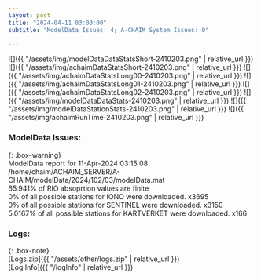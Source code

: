 ```yaml
---
layout: post
title: "2024-04-11 03:00:00"
subtitle: "ModelData Issues: 4; A-CHAIM System Issues: 0"

---
```


![]({{ "/assets/img/modelDataDataStatsShort-2410203.png" | relative_url }})
![]({{ "/assets/img/achaimDataStatsShort-2410203.png" | relative_url }})
![]({{ "/assets/img/achaimDataStatsLong00-2410203.png" | relative_url }})
![]({{ "/assets/img/achaimDataStatsLong01-2410203.png" | relative_url }})
![]({{ "/assets/img/achaimDataStatsLong02-2410203.png" | relative_url }})
![]({{ "/assets/img/modelDataDataStats-2410203.png" | relative_url }})
![]({{ "/assets/img/modelDataStationStats-2410203.png" | relative_url }})
![]({{ "/assets/img/achaimRunTime-2410203.png" | relative_url }})


### ModelData Issues:  
  
{: .box-warning}  
 ModelData report for 11-Apr-2024 03:15:08   
 /home/chaim/ACHAIM_SERVER/A-CHAIM/modelData/2024/102/03/modelData.mat   
 65.941% of RIO absoprtion values are finite   
 0% of all possible stations for IONO were downloaded. x3695   
 0% of all possible stations for SENTINEL were downloaded. x3150   
 5.0167% of all possible stations for KARTVERKET were downloaded. x166   
  


### Logs:  
  
{: .box-note}  
[Logs.zip]({{ "/assets/other/logs.zip" | relative_url }})  
[Log Info]({{ "/logInfo" | relative_url }})  
